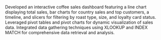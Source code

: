 Developed an interactive coffee sales dashboard featuring a line chart displaying total sales, bar charts for country sales and top customers, a timeline, and slicers for filtering by roast type, size, and loyalty card status. Leveraged pivot tables and pivot charts for dynamic visualization of sales data. Integrated data gathering techniques using XLOOKUP and INDEX MATCH for comprehensive data retrieval and analysis.
